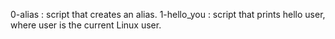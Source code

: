 0-alias : script that creates an alias.
1-hello_you : script that prints hello user, where user is the current Linux user.
